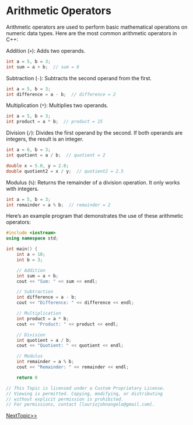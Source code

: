# Arithmetic Operators
Arithmetic operators are used to perform basic mathematical operations on numeric data types. Here are the most common arithmetic operators in C++:

Addition (`+`):
Adds two operands.
```cpp
int a = 5, b = 3;
int sum = a + b;  // sum = 8
```

Subtraction (`-`):
Subtracts the second operand from the first.
```cpp
int a = 5, b = 3;
int difference = a - b;  // difference = 2
```

Multiplication (`*`):
Multiplies two operands.
```cpp
int a = 5, b = 3;
int product = a * b;  // product = 15
```

Division (`/`):
Divides the first operand by the second. If both operands are integers, the result is an integer.
```cpp
int a = 6, b = 3;
int quotient = a / b;  // quotient = 2

double x = 5.0, y = 2.0;
double quotient2 = x / y;  // quotient2 = 2.5
```

Modulus (`%`):
Returns the remainder of a division operation. It only works with integers.
```cpp
int a = 5, b = 3;
int remainder = a % b;  // remainder = 2
```

Here’s an example program that demonstrates the use of these arithmetic operators:

```cpp
#include <iostream>
using namespace std;

int main() {
    int a = 10;
    int b = 3;

    // Addition
    int sum = a + b;
    cout << "Sum: " << sum << endl;

    // Subtraction
    int difference = a - b;
    cout << "Difference: " << difference << endl;

    // Multiplication
    int product = a * b;
    cout << "Product: " << product << endl;

    // Division
    int quotient = a / b;
    cout << "Quotient: " << quotient << endl;

    // Modulus
    int remainder = a % b;
    cout << "Remainder: " << remainder << endl;

    return 0
```


```cpp
// This Topic is licensed under a Custom Proprietary License.
// Viewing is permitted. Copying, modifying, or distributing
// without explicit permission is prohibited.
// For permissions, contact [lauriojohnangelo@gmail.com].
```

[NextTopic>>](./Topic02.md)
